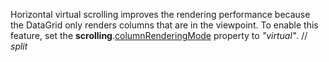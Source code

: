 Horizontal virtual scrolling improves the rendering performance because the DataGrid only renders columns that are in&nbsp;the viewpoint. To&nbsp;enable this feature, set the **scrolling**.[columnRenderingMode](/Documentation/ApiReference/UI_Components/dxDataGrid/Configuration/scrolling/#columnRenderingMode) property to&nbsp;*"virtual"*.
// _split_